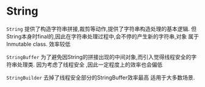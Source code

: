 # String

`String`   提供了构造字符串拼接,裁剪等动作,提供了字符串构造处理的基本逻辑. 但String本身时final的,因此在字符串处理过程中,会不停的产生新的字符串,对象 属于Inmutable class. 效率较低

`StringBuffer` 为了避免因String的拼接出现的中间对象,而引入觉得线程安全的字符串处理类. 因为考虑了线程安全 ,因此一定程度上的效率也会偏低

`StringBuilder` 去掉了线程安全部分的StringBuffer效率最高 适用于大多数场景.